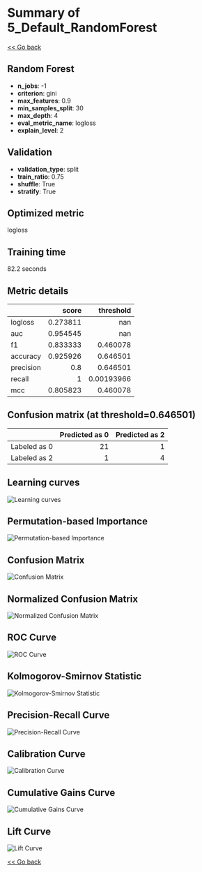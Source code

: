 # Summary of 5_Default_RandomForest

[<< Go back](../README.md)


## Random Forest
- **n_jobs**: -1
- **criterion**: gini
- **max_features**: 0.9
- **min_samples_split**: 30
- **max_depth**: 4
- **eval_metric_name**: logloss
- **explain_level**: 2

## Validation
 - **validation_type**: split
 - **train_ratio**: 0.75
 - **shuffle**: True
 - **stratify**: True

## Optimized metric
logloss

## Training time

82.2 seconds

## Metric details
|           |    score |    threshold |
|:----------|---------:|-------------:|
| logloss   | 0.273811 | nan          |
| auc       | 0.954545 | nan          |
| f1        | 0.833333 |   0.460078   |
| accuracy  | 0.925926 |   0.646501   |
| precision | 0.8      |   0.646501   |
| recall    | 1        |   0.00193966 |
| mcc       | 0.805823 |   0.460078   |


## Confusion matrix (at threshold=0.646501)
|              |   Predicted as 0 |   Predicted as 2 |
|:-------------|-----------------:|-----------------:|
| Labeled as 0 |               21 |                1 |
| Labeled as 2 |                1 |                4 |

## Learning curves
![Learning curves](learning_curves.png)

## Permutation-based Importance
![Permutation-based Importance](permutation_importance.png)
## Confusion Matrix

![Confusion Matrix](confusion_matrix.png)


## Normalized Confusion Matrix

![Normalized Confusion Matrix](confusion_matrix_normalized.png)


## ROC Curve

![ROC Curve](roc_curve.png)


## Kolmogorov-Smirnov Statistic

![Kolmogorov-Smirnov Statistic](ks_statistic.png)


## Precision-Recall Curve

![Precision-Recall Curve](precision_recall_curve.png)


## Calibration Curve

![Calibration Curve](calibration_curve_curve.png)


## Cumulative Gains Curve

![Cumulative Gains Curve](cumulative_gains_curve.png)


## Lift Curve

![Lift Curve](lift_curve.png)



[<< Go back](../README.md)
